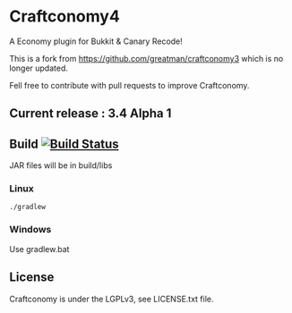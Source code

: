 # Craftconomy4
A Economy plugin for Bukkit &amp; Canary Recode!

This is a fork from https://github.com/greatman/craftconomy3 which is no longer updated.

Fell free to contribute with pull requests to improve Craftconomy.

## Current release : 3.4 Alpha 1

## Build [![Build Status](https://travis-ci.org/Aztorius/craftconomy4.svg?branch=master)](https://travis-ci.org/Aztorius/craftconomy4)

JAR files will be in build/libs

### Linux

```
./gradlew
```

### Windows

Use gradlew.bat

## License
Craftconomy is under the LGPLv3, see LICENSE.txt file.

